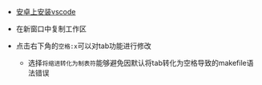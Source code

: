 - [安卓上安装vscode](https://juejin.cn/post/7032548034638675982)

- 在新窗口中复制工作区
- 点击右下角的`空格:x`可以对tab功能进行修改
  - 选择`将缩进转化为制表符`能够避免因默认将tab转化为空格导致的makefile语法错误